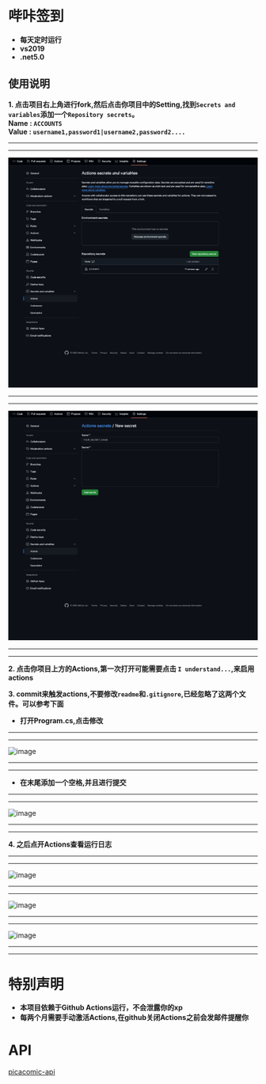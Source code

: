 # 哔咔签到

- **每天定时运行**
- **vs2019**
- **.net5.0**

## 使用说明


**1. 点击项目右上角进行fork,然后点击你项目中的Setting,找到``Secrets and variables``添加一个``Repository secrets``。
<br/>Name : `ACCOUNTS` 
<br/>Value : `username1,password1|username2,password2....`**


***
***

 ![image](/asset/1.png)


***
***

 ![image](/asset/2.png)

***
***


**2. 点击你项目上方的Actions,第一次打开可能需要点击 `I understand...`,来启用actions**




**3. commit来触发actions,不要修改`readme`和`.gitignore`,已经忽略了这两个文件。可以参考下面**


- **打开Program.cs,点击修改**


***
***

 ![image](/asset/3.png)

***
***




- **在末尾添加一个空格,并且进行提交**


***
***

 ![image](/asset/4.png)

***
***



**4. 之后点开Actions查看运行日志**

***
***

 ![image](/asset/5.png)

***
***

 ![image](/asset/6.png)
 
***
***

 ![image](/asset/7.png)
 
 ***
 ***



# 特别声明

- **本项目依赖于Github Actions运行，不会泄露你的xp**
- **每两个月需要手动激活Actions,在github关闭Actions之前会发邮件提醒你**

# API
 [picacomic-api](https://github.com/FirmianaMarsili/picacomic-api)
